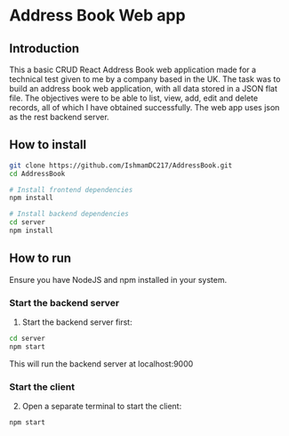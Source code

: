 # Address Book Web app

## Introduction
This a basic CRUD React Address Book web application made for a technical test given to me by a company based in the UK. The task was to build an address book web application, with all data stored in a JSON flat file. The objectives were to be able to list, view, add, edit and delete records, all of which I have obtained successfully. The web app uses json as the rest backend server.

##  How to install

```bash
git clone https://github.com/IshmamDC217/AddressBook.git
cd AddressBook

# Install frontend dependencies
npm install

# Install backend dependencies
cd server
npm install
```

## How to run
Ensure you have NodeJS and npm installed in your system.

### Start the backend server
1. Start the backend server first:

```bash
cd server
npm start
```
This will run the backend server at localhost:9000

### Start the client
2. Open a separate terminal to start the client:

```bash
npm start
```
